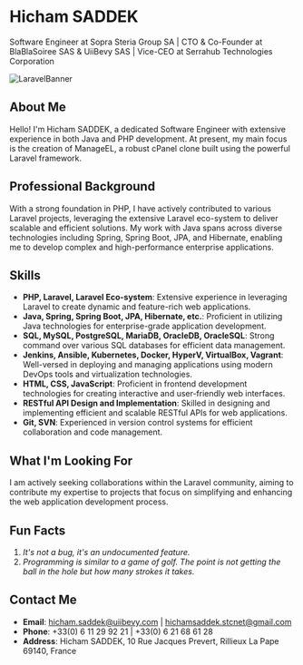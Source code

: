 # Hicham SADDEK

Software Engineer at Sopra Steria Group SA | CTO & Co-Founder at BlaBlaSoiree SAS & UiiBevy SAS | Vice-CEO at Serrahub Technologies Corporation

![LaravelBanner](https://user-images.githubusercontent.com/36214361/114315757-a5dd9680-9b00-11eb-8098-7573a993a7eb.png)

## About Me
Hello! I'm Hicham SADDEK, a dedicated Software Engineer with extensive experience in both Java and PHP development. At present, my main focus is the creation of ManageEL, a robust cPanel clone built using the powerful Laravel framework.

## Professional Background
With a strong foundation in PHP, I have actively contributed to various Laravel projects, leveraging the extensive Laravel eco-system to deliver scalable and efficient solutions. My work with Java spans across diverse technologies including Spring, Spring Boot, JPA, and Hibernate, enabling me to develop complex and high-performance enterprise applications.

## Skills
- **PHP, Laravel, Laravel Eco-system**: Extensive experience in leveraging Laravel to create dynamic and feature-rich web applications.
- **Java, Spring, Spring Boot, JPA, Hibernate, etc.**: Proficient in utilizing Java technologies for enterprise-grade application development.
- **SQL, MySQL, PostgreSQL, MariaDB, OracleDB, OracleSQL**: Strong command over various SQL databases for efficient data management.
- **Jenkins, Ansible, Kubernetes, Docker, HyperV, VirtualBox, Vagrant**: Well-versed in deploying and managing applications using modern DevOps tools and virtualization technologies.
- **HTML, CSS, JavaScript**: Proficient in frontend development technologies for creating interactive and user-friendly web interfaces.
- **RESTful API Design and Implementation**: Skilled in designing and implementing efficient and scalable RESTful APIs for web applications.
- **Git, SVN**: Experienced in version control systems for efficient collaboration and code management.

## What I'm Looking For
I am actively seeking collaborations within the Laravel community, aiming to contribute my expertise to projects that focus on simplifying and enhancing the web application development process.

## Fun Facts
1. *It's not a bug, it's an undocumented feature.*
2. *Programming is similar to a game of golf. The point is not getting the ball in the hole but how many strokes it takes.*

## Contact Me
- **Email**: hicham.saddek@uiibevy.com | hichamsaddek.stcnet@gmail.com
- **Phone**: +33(0) 6 11 29 92 21 | +33(0) 6 21 68 61 28
- **Address**: Hicham SADDEK, 10 Rue Jacques Prevert, Rillieux La Pape 69140, France
